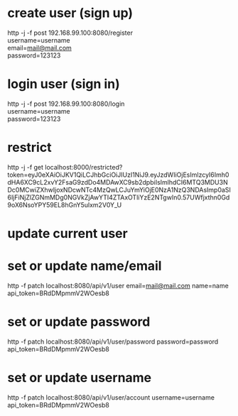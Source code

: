 # create user (sign up)
http -j -f post 192.168.99.100:8080/register \
username=username \
email=mail@mail.com \
password=123123


# login user (sign in)
http -j -f post 192.168.99.100:8080/login \
username=username \
password=123123

# restrict
http -j -f get localhost:8000/restricted?token=eyJ0eXAiOiJKV1QiLCJhbGciOiJIUzI1NiJ9.eyJzdWIiOjEsImlzcyI6Imh0dHA6XC9cL2xvY2FsaG9zdDo4MDAwXC9sb2dpbiIsImlhdCI6MTQ3MDU3NDc0MCwiZXhwIjoxNDcwNTc4MzQwLCJuYmYiOjE0NzA1NzQ3NDAsImp0aSI6IjFiNjZlZGNmMDg0NGVkZjAwYTI4ZTAxOTliYzE2NTgwIn0.57UWfjxthn0Gd9oX6NsoYPY59EL8hGnY5ulxm2V0Y_U


# update current user

# set or update name/email
http -f patch localhost:8080/api/v1/user email=mail@mail.com name=name api_token=BRdDMpmmV2WOesb8

# set or update password
http -f patch localhost:8080/api/v1/user/password password=password api_token=BRdDMpmmV2WOesb8

# set or update username
http -f patch localhost:8080/api/v1/user/account username=username api_token=BRdDMpmmV2WOesb8

